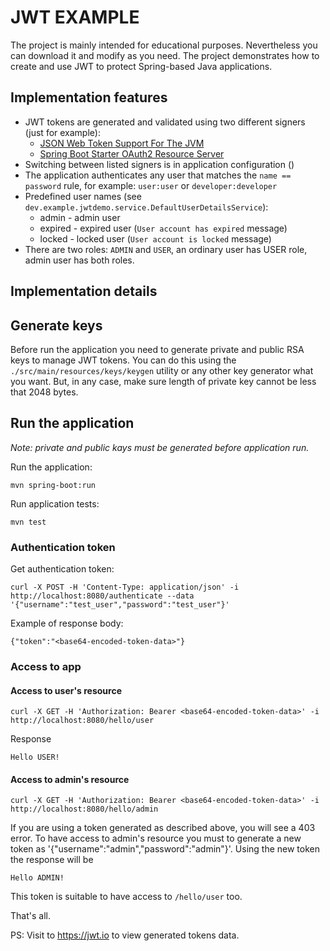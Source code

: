 # JWT EXAMPLE
The project is mainly intended for educational purposes. Nevertheless you can download it and modify as you need.
The project demonstrates how to create and use JWT to protect Spring-based Java applications.

## Implementation features
* JWT tokens are generated and validated using two different signers (just for example):
  * [JSON Web Token Support For The JVM](https://mvnrepository.com/artifact/io.jsonwebtoken/jjwt)
  * [Spring Boot Starter OAuth2 Resource Server](https://mvnrepository.com/artifact/org.springframework.boot/spring-boot-starter-oauth2-resource-server)
* Switching between listed signers is in application configuration ()
* The application authenticates any user that matches the `name == password` rule, for example: `user:user` or `developer:developer`
* Predefined user names (see `dev.example.jwtdemo.service.DefaultUserDetailsService`):
  * admin - admin user
  * expired - expired user (`User account has expired` message)
  * locked - locked user (`User account is locked` message)
*  There are two roles: `ADMIN` and `USER`, an ordinary user has USER role, admin user has both roles.

## Implementation details

## Generate keys
Before run the application you need to generate private and public RSA keys to manage JWT tokens.
You can do this using the `./src/main/resources/keys/keygen` utility or any other key generator what you want.
But, in any case, make sure length of private key cannot be less that 2048 bytes.

## Run the application
_Note: private and public kays must be generated before application run._

Run the application:
```
mvn spring-boot:run

```
Run application tests:
```
mvn test
```

### Authentication token
Get authentication token:
```
curl -X POST -H 'Content-Type: application/json' -i http://localhost:8080/authenticate --data '{"username":"test_user","password":"test_user"}'
```
Example of response body:
```
{"token":"<base64-encoded-token-data>"}
```
### Access to app
#### Access to user's resource
```
curl -X GET -H 'Authorization: Bearer <base64-encoded-token-data>' -i http://localhost:8080/hello/user
```  
Response
```
Hello USER!
```
#### Access to admin's resource
```
curl -X GET -H 'Authorization: Bearer <base64-encoded-token-data>' -i http://localhost:8080/hello/admin
```  
If you are using a token generated as described above, you will see a 403 error.
To have access to admin's resource you must to generate a new token as '{"username":"admin","password":"admin"}'.
Using the new token the response will be
```
Hello ADMIN!
```
This token is suitable to have access to `/hello/user` too.

That's all.

PS: Visit to https://jwt.io to view generated tokens data.
